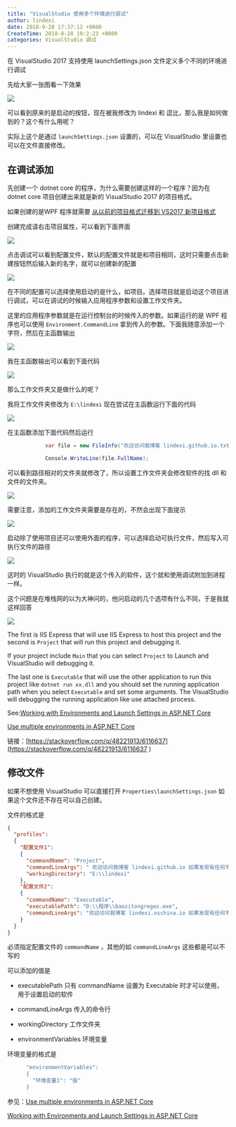 ```yaml
---
title: "VisualStudio 使用多个环境进行调试"
author: lindexi
date: 2018-9-20 17:37:12 +0800
CreateTime: 2018-8-28 19:2:23 +0800
categories: VisualStudio 调试
---
```


在 VisualStudio 2017 支持使用 launchSettings.json 文件定义多个不同的环境进行调试

<!--more-->


<!-- csdn -->
<!-- 标签：VisualStudio，调试 -->

<div id="toc"></div>

先给大家一张图看一下效果

<!-- ![](image/VisualStudio 使用多个环境进行调试/VisualStudio 使用多个环境进行调试1.png) -->

![](http://image.acmx.xyz/lindexi%2F201882819618478)

可以看到原来的是启动的按钮，现在被我修改为 lindexi 和 逗比，那么我是如何做到的？这个有什么用呢？

实际上这个是通过 `launchSettings.json` 设置的，可以在 VisualStudio 里设置也可以在文件直接修改。

## 在调试添加

先创建一个 dotnet core 的程序，为什么需要创建这样的一个程序？因为在 dotnet core 项目创建出来就是新的 VisualStudio 2017 的项目格式。

如果创建的是WPF 程序就需要 [从以前的项目格式迁移到 VS2017 新项目格式](https://lindexi.gitee.io/post/%E4%BB%8E%E4%BB%A5%E5%89%8D%E7%9A%84%E9%A1%B9%E7%9B%AE%E6%A0%BC%E5%BC%8F%E8%BF%81%E7%A7%BB%E5%88%B0-VS2017-%E6%96%B0%E9%A1%B9%E7%9B%AE%E6%A0%BC%E5%BC%8F.html )

创建完成请右击项目属性，可以看到下面界面

<!-- ![](image/VisualStudio 使用多个环境进行调试/VisualStudio 使用多个环境进行调试0.png) -->

![](http://image.acmx.xyz/lindexi%2F201882819948568)

点击调试可以看到配置文件，默认的配置文件就是和项目相同，这时只需要点击新建按钮然后输入新的名字，就可以创建新的配置

<!-- ![](image/VisualStudio 使用多个环境进行调试/VisualStudio 使用多个环境进行调试2.png) -->

![](http://image.acmx.xyz/lindexi%2F201882819135343)

在不同的配置可以选择使用启动的是什么，如项目。选择项目就是启动这个项目进行调试，可以在调试的时候输入应用程序参数和设置工作文件夹。

这里的应用程序参数就是在运行控制台的时候传入的参数。如果运行的是 WPF 程序也可以使用 `Environment.CommandLine` 拿到传入的参数。下面我随意添加一个字符，然后在主函数输出

<!-- ![](image/VisualStudio 使用多个环境进行调试/VisualStudio 使用多个环境进行调试3.png) -->

![](http://image.acmx.xyz/lindexi%2F2018828191648439)

我在主函数输出可以看到下面代码

<!-- ![](image/VisualStudio 使用多个环境进行调试/VisualStudio 使用多个环境进行调试4.png) -->

![](http://image.acmx.xyz/lindexi%2F2018828191834293)

那么工作文件夹又是做什么的呢？

我将工作文件夹修改为 `E:\lindexi` 现在尝试在主函数运行下面的代码

<!-- ![](image/VisualStudio 使用多个环境进行调试/VisualStudio 使用多个环境进行调试5.png) -->

![](http://image.acmx.xyz/lindexi%2F2018828192030852)

在主函数添加下面代码然后运行

```csharp
            var file = new FileInfo("欢迎访问我博客 lindexi.github.io.txt");

            Console.WriteLine(file.FullName);
```

可以看到路径相对的文件夹就修改了，所以设置工作文件夹会修改软件的找 dll 和文件的文件夹。

<!-- ![](image/VisualStudio 使用多个环境进行调试/VisualStudio 使用多个环境进行调试6.png) -->

![](http://image.acmx.xyz/lindexi%2F2018828192221481)

需要注意，添加的工作文件夹需要是存在的，不然会出现下面提示


<!-- ![](image/VisualStudio 使用多个环境进行调试/VisualStudio 使用多个环境进行调试7.png) -->

![](http://image.acmx.xyz/lindexi%2F201882819232121)

启动除了使用项目还可以使用外面的程序，可以选择启动可执行文件，然后写入可执行文件的路径

<!-- ![](image/VisualStudio 使用多个环境进行调试/VisualStudio 使用多个环境进行调试8.png) -->

![](http://image.acmx.xyz/lindexi%2F2018828192754686)

这时的 VisualStudio 执行的就是这个传入的软件，这个就和使用调试附加到进程一样。

这个问题是在堆栈网的以为大神问的，他问启动的几个选项有什么不同，于是我就这样回答

<!-- ![](image/VisualStudio 使用多个环境进行调试/VisualStudio 使用多个环境进行调试9.png) -->

![](http://image.acmx.xyz/lindexi%2F2018828193927296)

The first is IIS Express that will use IIS Express to host this project and the second is `Project` that will run this project and debugging it.

If your project include `Main` that you can select `Project` to Launch and VisualStudio will debugging it.

The last one is `Executable` that will use the other application to run this project like `dotnet run xx.dll` and you should set the running application path when you select `Executable` and set some arguments. The VisualStudio will debugging the running application like use attached process.

See:[Working with Environments and Launch Settings in ASP.NET Core](https://exceptionnotfound.net/working-with-environments-and-launch-settings-in-asp-net-core/ )

[Use multiple environments in ASP.NET Core](https://docs.microsoft.com/en-us/aspnet/core/fundamentals/environments?view=aspnetcore-2.1 )

链接：[https://stackoverflow.com/q/48221913/6116637](https://stackoverflow.com/q/48221913/6116637 )

## 修改文件

如果不想使用 VisualStudio 可以直接打开 `Properties\launchSettings.json` 如果这个文件还不存在可以自己创建。

文件的格式是


```json
{
  "profiles": 
  {
    "配置文件1": 
    {
      "commandName": "Project",
      "commandLineArgs": " 欢迎访问我博客 lindexi.github.io 如果发现有任何不懂欢迎发邮件 ",
      "workingDirectory": "E:\\lindexi"
    },
    "配置文件2":
    {
      "commandName": "Executable",
      "executablePath": "D:\\程序\\baozitongregex.exe",
      "commandLineArgs": "欢迎访问我博客 lindexi.oschina.io 如果发现有任何不懂欢迎发邮件"
    }
  }
}
```

必须指定配置文件的 `commandName` ，其他的如 `commandLineArgs` 这些都是可以不写的

可以添加的值是

 - executablePath 只有 commandName 设置为 Executable 时才可以使用，用于设置启动的软件

 - commandLineArgs 传入的命令行

 - workingDirectory 工作文件夹

 - environmentVariables 环境变量

环境变量的格式是

```csharp
      "environmentVariables": 
      {
        "环境变量1": "值"
      }
```

参见：[Use multiple environments in ASP.NET Core ](https://docs.microsoft.com/en-us/aspnet/core/fundamentals/environments?view=aspnetcore-2.1 )

[Working with Environments and Launch Settings in ASP.NET Core](https://exceptionnotfound.net/working-with-environments-and-launch-settings-in-asp-net-core/ )

